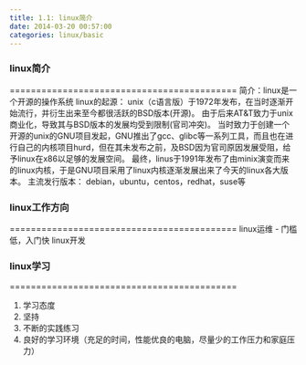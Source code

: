 ```yaml
---
title: 1.1: linux简介
date: 2014-03-20 00:57:00
categories: linux/basic
---
```


### linux简介
===========================================
简介：linux是一个开源的操作系统
linux的起源：
unix（c语言版）于1972年发布，在当时逐渐开始流行，并衍生出来至今都很活跃的BSD版本(开源)。
由于后来AT&T致力于unix商业化，导致其与BSD版本的发展均受到限制(官司冲突)。
当时致力于创建一个开源的unix的GNU项目发起，GNU推出了gcc、glibc等一系列工具，而且也在进行自己的内核项目hurd，但在其未发布之前，及BSD因为官司原因发展受阻，给予linux在x86以足够的发展空间。
最终，linus于1991年发布了由minix演变而来的linux内核，于是GNU项目采用了linux内核逐渐发展出来了今天的linux各大版本。
主流发行版本：
debian，ubuntu，centos，redhat，suse等

### linux工作方向
===========================================
linux运维 - 门槛低，入门快
linux开发

### linux学习
===========================================
1. 学习态度
2. 坚持
3. 不断的实践练习
4. 良好的学习环境（充足的时间，性能优良的电脑，尽量少的工作压力和家庭压力）
